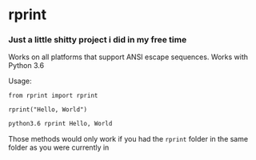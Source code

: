 # rprint

### Just a little shitty project i did in my free time
Works on all platforms that support ANSI escape sequences.
Works with Python 3.6

Usage:
```python3
from rprint import rprint

rprint("Hello, World")
```
```bash
python3.6 rprint Hello, World
```
Those methods would only work if you had the `rprint` folder in the same folder as you were currently in
